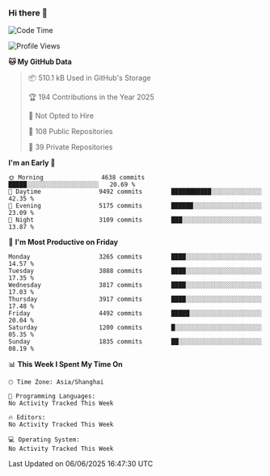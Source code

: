 ### Hi there 👋

<!--
**qbosen/qbosen** is a ✨ _special_ ✨ repository because its `README.md` (this file) appears on your GitHub profile.

Here are some ideas to get you started:

- 🔭 I’m currently working on ...
- 🌱 I’m currently learning ...
- 👯 I’m looking to collaborate on ...
- 🤔 I’m looking for help with ...
- 💬 Ask me about ...
- 📫 How to reach me: ...
- 😄 Pronouns: ...
- ⚡ Fun fact: ...
-->

<!--START_SECTION:waka-->
![Code Time](http://img.shields.io/badge/Code%20Time-2%2C111%20hrs%2036%20mins-blue)

![Profile Views](http://img.shields.io/badge/Profile%20Views-0-blue)

**🐱 My GitHub Data** 

> 📦 510.1 kB Used in GitHub's Storage 
 > 
> 🏆 194 Contributions in the Year 2025
 > 
> 🚫 Not Opted to Hire
 > 
> 📜 108 Public Repositories 
 > 
> 🔑 39 Private Repositories 
 > 
**I'm an Early 🐤** 

```text
🌞 Morning                4638 commits        █████░░░░░░░░░░░░░░░░░░░░   20.69 % 
🌆 Daytime                9492 commits        ███████████░░░░░░░░░░░░░░   42.35 % 
🌃 Evening                5175 commits        ██████░░░░░░░░░░░░░░░░░░░   23.09 % 
🌙 Night                  3109 commits        ███░░░░░░░░░░░░░░░░░░░░░░   13.87 % 
```
📅 **I'm Most Productive on Friday** 

```text
Monday                   3265 commits        ████░░░░░░░░░░░░░░░░░░░░░   14.57 % 
Tuesday                  3888 commits        ████░░░░░░░░░░░░░░░░░░░░░   17.35 % 
Wednesday                3817 commits        ████░░░░░░░░░░░░░░░░░░░░░   17.03 % 
Thursday                 3917 commits        ████░░░░░░░░░░░░░░░░░░░░░   17.48 % 
Friday                   4492 commits        █████░░░░░░░░░░░░░░░░░░░░   20.04 % 
Saturday                 1200 commits        █░░░░░░░░░░░░░░░░░░░░░░░░   05.35 % 
Sunday                   1835 commits        ██░░░░░░░░░░░░░░░░░░░░░░░   08.19 % 
```


📊 **This Week I Spent My Time On** 

```text
🕑︎ Time Zone: Asia/Shanghai

💬 Programming Languages: 
No Activity Tracked This Week

🔥 Editors: 
No Activity Tracked This Week

💻 Operating System: 
No Activity Tracked This Week
```


 Last Updated on 06/06/2025 16:47:30 UTC
<!--END_SECTION:waka-->
